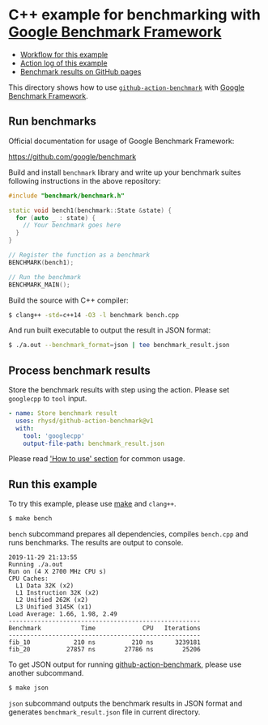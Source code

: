 C++ example for benchmarking with [Google Benchmark Framework][tool]
====================================================================

- [Workflow for this example](../../.github/workflows/cpp.yml)
- [Action log of this example](https://github.com/benchmark-action/github-action-benchmark/actions?query=workflow%3A%22C%2B%2B+Example%22)
- [Benchmark results on GitHub pages](https://rhysd.github.io/github-action-benchmark/dev/bench/)

This directory shows how to use [`github-action-benchmark`][action] with [Google Benchmark Framework][tool].

## Run benchmarks

Official documentation for usage of Google Benchmark Framework:

https://github.com/google/benchmark

Build and install `benchmark` library and write up your benchmark suites following instructions in
the above repository:

```cpp
#include "benchmark/benchmark.h"

static void bench1(benchmark::State &state) {
  for (auto _ : state) {
    // Your benchmark goes here
  }
}

// Register the function as a benchmark
BENCHMARK(bench1);

// Run the benchmark
BENCHMARK_MAIN();
```

Build the source with C++ compiler:

```sh
$ clang++ -std=c++14 -O3 -l benchmark bench.cpp
```

And run built executable to output the result in JSON format:

```sh
$ ./a.out --benchmark_format=json | tee benchmark_result.json
```

## Process benchmark results

Store the benchmark results with step using the action. Please set `googlecpp` to `tool` input.

```yaml
- name: Store benchmark result
  uses: rhysd/github-action-benchmark@v1
  with:
    tool: 'googlecpp'
    output-file-path: benchmark_result.json
```

Please read ['How to use' section](https://github.com/benchmark-action/github-action-benchmark#how-to-use) for common usage.

## Run this example

To try this example, please use [make](./Makefile) and `clang++`.

```sh
$ make bench
```

`bench` subcommand prepares all dependencies, compiles `bench.cpp` and runs benchmarks. The results
are output to console.

```
2019-11-29 21:13:55
Running ./a.out
Run on (4 X 2700 MHz CPU s)
CPU Caches:
  L1 Data 32K (x2)
  L1 Instruction 32K (x2)
  L2 Unified 262K (x2)
  L3 Unified 3145K (x1)
Load Average: 1.66, 1.98, 2.49
-----------------------------------------------------
Benchmark           Time             CPU   Iterations
-----------------------------------------------------
fib_10            210 ns          210 ns      3239181
fib_20          27857 ns        27786 ns        25206
```

To get JSON output for running [github-action-benchmark][action], please use another subcommand.

```sh
$ make json
```

`json` subcommand outputs the benchmark results in JSON format and generates `benchmark_result.json`
file in current directory.

[tool]: https://github.com/google/benchmark
[action]: https://github.com/benchmark-action/github-action-benchmark
